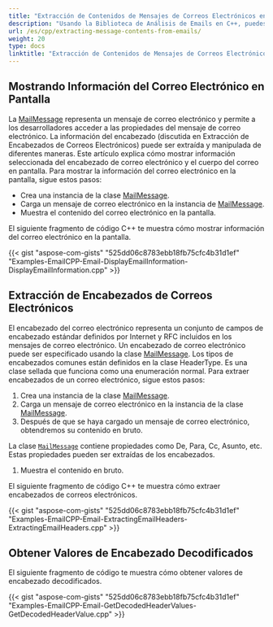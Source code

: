 ```yaml
---
title: "Extracción de Contenidos de Mensajes de Correos Electrónicos en C++"
description: "Usando la Biblioteca de Análisis de Emails en C++, puedes acceder a las propiedades del mensaje de correo electrónico, información del encabezado y manipularlo de diferentes maneras programáticamente."
url: /es/cpp/extracting-message-contents-from-emails/
weight: 20
type: docs
linktitle: "Extracción de Contenidos de Mensajes de Correos Electrónicos"
---
```


## **Mostrando Información del Correo Electrónico en Pantalla**
La [MailMessage](https://reference.aspose.com/email/cpp/class/aspose.email.mail_message) representa un mensaje de correo electrónico y permite a los desarrolladores acceder a las propiedades del mensaje de correo electrónico. La información del encabezado (discutida en Extracción de Encabezados de Correos Electrónicos) puede ser extraída y manipulada de diferentes maneras. Este artículo explica cómo mostrar información seleccionada del encabezado de correo electrónico y el cuerpo del correo en pantalla. Para mostrar la información del correo electrónico en la pantalla, sigue estos pasos:

- Crea una instancia de la clase [MailMessage](https://reference.aspose.com/email/cpp/class/aspose.email.mail_message).
- Carga un mensaje de correo electrónico en la instancia de [MailMessage](https://reference.aspose.com/email/cpp/class/aspose.email.mail_message).
- Muestra el contenido del correo electrónico en la pantalla.

El siguiente fragmento de código C++ te muestra cómo mostrar información del correo electrónico en la pantalla.

{{< gist "aspose-com-gists" "525dd06c8783ebb18fb75cfc4b31d1ef" "Examples-EmailCPP-Email-DisplayEmailInformation-DisplayEmailInformation.cpp" >}}

## **Extracción de Encabezados de Correos Electrónicos**
El encabezado del correo electrónico representa un conjunto de campos de encabezado estándar definidos por Internet y RFC incluidos en los mensajes de correo electrónico. Un encabezado de correo electrónico puede ser especificado usando la clase [MailMessage](https://reference.aspose.com/email/cpp/class/aspose.email.mail_message). Los tipos de encabezados comunes están definidos en la clase HeaderType. Es una clase sellada que funciona como una enumeración normal. Para extraer encabezados de un correo electrónico, sigue estos pasos:

1. Crea una instancia de la clase [MailMessage](https://reference.aspose.com/email/cpp/class/aspose.email.mail_message).
1. Carga un mensaje de correo electrónico en la instancia de la clase [MailMessage](https://reference.aspose.com/email/cpp/class/aspose.email.mail_message).
1. Después de que se haya cargado un mensaje de correo electrónico, obtendremos su contenido en bruto.

La clase [`MailMessage`](https://reference.aspose.com/email/cpp/class/aspose.email.mail_message) contiene propiedades como De, Para, Cc, Asunto, etc. Estas propiedades pueden ser extraídas de los encabezados.

1. Muestra el contenido en bruto.

El siguiente fragmento de código C++ te muestra cómo extraer encabezados de correos electrónicos.

{{< gist "aspose-com-gists" "525dd06c8783ebb18fb75cfc4b31d1ef" "Examples-EmailCPP-Email-ExtractingEmailHeaders-ExtractingEmailHeaders.cpp" >}}

## **Obtener Valores de Encabezado Decodificados**
El siguiente fragmento de código te muestra cómo obtener valores de encabezado decodificados.

{{< gist "aspose-com-gists" "525dd06c8783ebb18fb75cfc4b31d1ef" "Examples-EmailCPP-Email-GetDecodedHeaderValues-GetDecodedHeaderValue.cpp" >}}